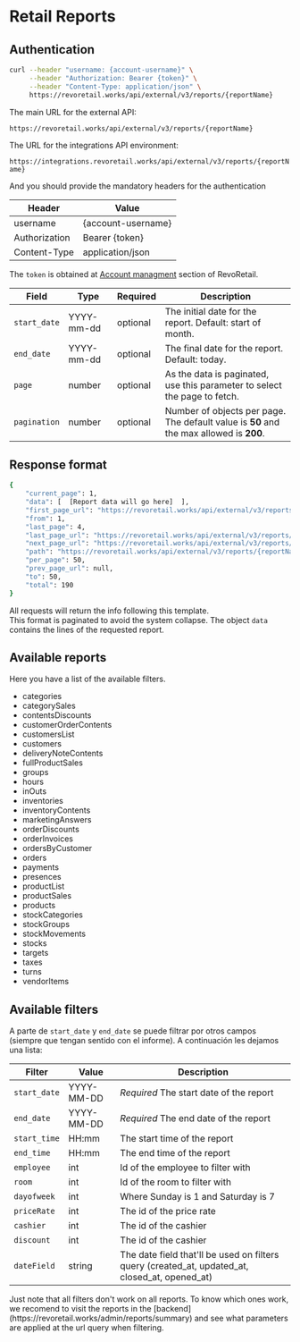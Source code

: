 # Retail Reports

## Authentication 

```sh
curl --header "username: {account-username}" \
     --header "Authorization: Bearer {token}" \
     --header "Content-Type: application/json" \
     https://revoretail.works/api/external/v3/reports/{reportName}
```

The main URL for the external API:

`https://revoretail.works/api/external/v3/reports/{reportName}`

The URL for the integrations API environment:

`https://integrations.revoretail.works/api/external/v3/reports/{reportName}`

And you should provide the mandatory headers for the authentication


Header        | Value
--------------|----------
username      | {account-username}
Authorization | Bearer {token}
Content-Type  | application/json

The `token` is obtained at [Account managment](https://revoretail.works/admin/account/tokens) section of RevoRetail.

| Field        | Type       | Required | Description                                                               |
|--------------|------------|----------|---------------------------------------------------------------------------|
| `start_date` | YYYY-mm-dd | optional | The initial date for the report. Default: start of month.                 |
| `end_date`   | YYYY-mm-dd | optional | The final date for the report. Default: today.                            |
| `page`       | number     | optional | As the data is paginated, use this parameter to select the page to fetch. |
| `pagination` | number     | optional | Number of objects per page. The default value is **50** and the max allowed is **200**. |

## Response format

```sh
{
    "current_page": 1,
    "data": [  [Report data will go here]  ],
    "first_page_url": "https://revoretail.works/api/external/v3/reports/{reportName}?page=1",
    "from": 1,
    "last_page": 4,
    "last_page_url": "https://revoretail.works/api/external/v3/reports/{reportName}?page=4",
    "next_page_url": "https://revoretail.works/api/external/v3/reports/{reportName}?page=2",
    "path": "https://revoretail.works/api/external/v3/reports/{reportName}",
    "per_page": 50,
    "prev_page_url": null,
    "to": 50,
    "total": 190
}
```

All requests will return the info following this template.       
This format is paginated to avoid the system collapse. The object `data` contains the lines of the requested report.

## Available reports

Here you have a list of the available filters.

* categories
* categorySales
* contentsDiscounts
* customerOrderContents
* customersList
* customers
* deliveryNoteContents
* fullProductSales
* groups
* hours
* inOuts
* inventories
* inventoryContents
* marketingAnswers
* orderDiscounts
* orderInvoices
* ordersByCustomer
* orders
* payments
* presences
* productList
* productSales
* products
* stockCategories
* stockGroups
* stockMovements
* stocks
* targets
* taxes
* turns
* vendorItems

## Available filters
A parte de `start_date` y `end_date` se puede filtrar por otros campos (siempre que tengan sentido con el informe). A continuación les dejamos una lista:

Filter        | Value      | Description
--------------|------------|--------------
`start_date`  | YYYY-MM-DD | *Required* The start date of the report 
`end_date`    | YYYY-MM-DD | *Required* The end date of the report
`start_time`  | HH:mm      | The start time of the report 
`end_time`    | HH:mm      | The end time of the report 
`employee`    | int        | Id of the employee to filter with
`room`        | int        | Id of the room to filter with
`dayofweek`   | int        | Where Sunday is 1 and Saturday is 7
`priceRate`   | int        | The id of the price rate
`cashier`     | int        | The id of the cashier
`discount`    | int        | The id of the cashier
`dateField`   | string     | The date field that'll be used on filters query (created_at, updated_at, closed_at, opened_at)


<aside class="notice">
Just note that all filters don't work on all reports. To know which ones work, we recomend to visit the reports in the [backend](https://revoretail.works/admin/reports/summary) and see what parameters are applied at the url query when filtering.
</aside>


